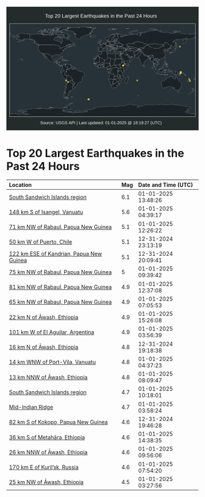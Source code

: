 ![Map](./map.png)

# Top 20 Largest Earthquakes in the Past 24 Hours

| Location | Mag | Date and Time (UTC) |
|:---|:---|:---|
| [South Sandwich Islands region](https://earthquake.usgs.gov/earthquakes/eventpage/us6000pgv4) | 6.1 | 01-01-2025 13:48:26 |
| [148 km S of Isangel, Vanuatu](https://earthquake.usgs.gov/earthquakes/eventpage/us6000pgsd) | 5.6 | 01-01-2025 04:39:17 |
| [71 km NW of Rabaul, Papua New Guinea](https://earthquake.usgs.gov/earthquakes/eventpage/us6000pgup) | 5.1 | 01-01-2025 12:26:22 |
| [50 km W of Puerto, Chile](https://earthquake.usgs.gov/earthquakes/eventpage/us6000pgri) | 5.1 | 12-31-2024 23:13:19 |
| [122 km ESE of Kandrian, Papua New Guinea](https://earthquake.usgs.gov/earthquakes/eventpage/us6000pgqb) | 5.1 | 12-31-2024 20:09:41 |
| [75 km NW of Rabaul, Papua New Guinea](https://earthquake.usgs.gov/earthquakes/eventpage/us6000pgu0) | 5 | 01-01-2025 09:39:42 |
| [81 km NW of Rabaul, Papua New Guinea](https://earthquake.usgs.gov/earthquakes/eventpage/us6000pgus) | 4.9 | 01-01-2025 12:37:08 |
| [65 km NW of Rabaul, Papua New Guinea](https://earthquake.usgs.gov/earthquakes/eventpage/us6000pgt4) | 4.9 | 01-01-2025 07:05:53 |
| [22 km N of Āwash, Ethiopia](https://earthquake.usgs.gov/earthquakes/eventpage/us6000pgw3) | 4.9 | 01-01-2025 15:26:08 |
| [101 km W of El Aguilar, Argentina](https://earthquake.usgs.gov/earthquakes/eventpage/us6000pgs2) | 4.9 | 01-01-2025 03:56:39 |
| [16 km N of Āwash, Ethiopia](https://earthquake.usgs.gov/earthquakes/eventpage/us6000pgpw) | 4.8 | 12-31-2024 19:18:38 |
| [14 km WNW of Port-Vila, Vanuatu](https://earthquake.usgs.gov/earthquakes/eventpage/us6000pgse) | 4.8 | 01-01-2025 04:37:23 |
| [13 km NNW of Āwash, Ethiopia](https://earthquake.usgs.gov/earthquakes/eventpage/us6000pgtj) | 4.8 | 01-01-2025 08:09:47 |
| [South Sandwich Islands region](https://earthquake.usgs.gov/earthquakes/eventpage/us6000pgub) | 4.7 | 01-01-2025 10:18:01 |
| [Mid-Indian Ridge](https://earthquake.usgs.gov/earthquakes/eventpage/us6000pgs4) | 4.7 | 01-01-2025 03:58:24 |
| [82 km S of Kokopo, Papua New Guinea](https://earthquake.usgs.gov/earthquakes/eventpage/us6000pgq4) | 4.6 | 12-31-2024 19:46:28 |
| [36 km S of Metahāra, Ethiopia](https://earthquake.usgs.gov/earthquakes/eventpage/us6000pgvu) | 4.6 | 01-01-2025 14:38:35 |
| [26 km NNW of Āwash, Ethiopia](https://earthquake.usgs.gov/earthquakes/eventpage/us6000pgu4) | 4.6 | 01-01-2025 09:56:06 |
| [170 km E of Kuril’sk, Russia](https://earthquake.usgs.gov/earthquakes/eventpage/us6000pgtd) | 4.6 | 01-01-2025 07:54:20 |
| [25 km NW of Āwash, Ethiopia](https://earthquake.usgs.gov/earthquakes/eventpage/us6000pgs0) | 4.5 | 01-01-2025 03:27:56 |

